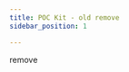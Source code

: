 ```yaml
---
title: POC Kit - old remove
sidebar_position: 1

---
```

remove

<!-- Welcome to the Quickstart Guide for setting up your monoZ POC kit. In this guide we shall cover from POC kit unboxing and demonstrate how to send your first message from your device to monoZ:Link using monoZ:Jet and vice versa. This is a quickstart guide and for detailed description & limitations of individual features/commands, check out the respective sections in monoZ docs site.

### Prerequisites
Before we get started, let’s prepare the essentials. 
1.	We assume you already have a valid monoZ:Link account. If not, ask your organization admin to provide access to your organization`s existing account or <a target="_blank" href="https://link.monoz.io/monoZLink/Login">click here</a> to create a new organization and account.
2.	We assume you already have a POC kit in hand. If not, create an order from monoZ:Link Order management tab.
3.	We assume the ICCID of the 1NCE SIM in the POC kit is already registered in monoZ:Link under Devices menu or in Registered devices under Devices menu. If it is not registered, contact support by emailing customer-care@meritech.odoo.com
4.	Prepare your host device and soldering kit/USB cable to enable connection between host device and monoZ:Jet.

### Unboxing
1.	Open your POC kit package to find the following items,\
    i.	monoZ:Jet \
    ii.	1NCE SIM \
    iii.	Standard Antenna \
    iv.	Pi Add-on board (optional board) 
2.	Upon unboxing, verify if the ICCID on the SIM is available under Devices or under Registered devices list.
    <img className="img-center" src={require('@site/static/img/quickguide1.png').default} />

### Setting Up monoZ:Jet
1.	monoZ:Jet can communicate with the host via USB mode or UART mode. By default, USB mode is enabled.
2.	If you want the host to communicate with monoZ:Jet using UART, then monoZ:Jet can be switched to UART mode by one of the following methods, \
    i.	Method 1: Cutoff the optional part of the monoZ:Jet board using PCB cutter. This is a permanent switch and monoZ:Jet cannot be used under USB mode again, however it is ideal for space constrained usecases. 
    <img className="img-center" src={require('@site/static/img/quickguide2.png').default} />
    ii.	Remove the following 3 resistors shown below to disconnect the communication line between USB and the processor. In this method monoZ:Jet can be converted to USB mode by mounting the resistors back to its appropriate position.
    <img className="img-center" src={require('@site/static/img/quickguide3.png').default} />
3.	Check the communication configurations for USB mode & UART mode <a target="_blank" href="https://docs.monoz.io/docs/monoZJet/hostcommunication">here</a>.
4.	For this quickstart guide, we shall use our PC as the host device and communicate with monoZ:Jet over USB using a terminal emulator.
    <img className="img-center" src={require('@site/static/img/quickguide4.png').default} />

Caution:\
i)	Do not power up monoZ:Jet via USB and 5V cascade VBUS pin at the same time. This may cause the monoZ:Jet to fail. The power source may also face damage (or overcurrent).\
ii)	When in USB mode, the cascade UART pins shouldn’t be connected to any data source. monoZ:Jet shall face device failure when data is transmitted through cascade UART when monoZ:Jet is in USB mode.



### Setting Up monoZ:Link
1.	If this is your first device, the monoZ:Link setup is required. Let’s log in to monoZ:Link and start with protocol configurations. Protocol configurations allow you to transform protocol and forward your data from monoZ:Jet to your custom endpoints in public cloud like AWS or your own on-premises. For this guide, we shall push the data to a 3rd party custom HTTPS endpoint.
2.	Let’s navigate to protocol configurations and create a new webhook configuration. 
    <img className="img-center" src={require('@site/static/img/quickguide5.png').default} />
3.	Once configuration is done, let's navigate to Groups and create a new group. If there is no group, then the first created group shall be automatically allocated as “Default” group. 
    <img className="img-center" src={require('@site/static/img/quickguide6.png').default} />
4.	As we didn’t have a default group during time of purchase let’s manually assign a group to the device. Navigate to Registered devices in the Devices page and select the ICCID of the target device. When a default group was available during purchase (purchase here refers to the step when device ICCIDs are added to user`s monoZ:Link account), then the new devices are automatically assigned to the default group, thereby making them ready to use upon purchase. With this step, monoZ:Link setup is complete.
    <img className="img-center" src={require('@site/static/img/quickguide7.png').default} />
 

### Send data from monoZ:Jet
1.	Let’s initiate data transfer from host to monoZ:Jet. As mentioned earlier, we shall use PC as the host device for this QuickStart guide. To begin, attach the standard antenna on u.FL port (Cellular) and insert the 1NCE SIM from the POC package to monoZ:Jet.
    <img className="img-center" src={require('@site/static/img/quickguide8.png').default} />
 
2.	Connect monoZ:Jet to your PC via USB-C cable. Once connected you should immediately notice the Power LED (Red) light up on the monoZ:Jet board.
    <img className="img-center" src={require('@site/static/img/quickguide9.png').default} />
 
3.	Now, Let's set up the terminal emulator to establish communication with monoZ:Jet. <a target="_blank" href="https://docs.monoz.io/v1/_d_e_b_u_g__c_o_n_s_o_l_e.html">Click here to view</a> step by step guide on setting PUTTY, an open-source software terminal emulator.
4.	Upon power on, monoZ:Jet sends +MZREADY to the host signaling readiness to receive commands for next action. This is received within milliseconds on connecting USB to monoZ:Jet and hence you may not be able to capture it on the emulator console. 
5.	By default monoZ:Jet is set with all supported network bands, and we strongly advise to set the recommended bands in your target regions of operation to quicken the time to network connection. Refer to the MZBAND MZ command for more details on recommended band settings. Since we are performing this setup from Japan, let’s set the band for Japan. This is a one-time setting and doesn’t need to be repeated unless required to change the target region for usage. +MZBAND: 0 response refers to successful Band setting.
    <img className="img-center" src={require('@site/static/img/quickguide10.png').default} />
6.	Next let's go ahead and set the ORG ID for monoZ:Jet. ORG ID is a security feature by monoZ:Link to ignore data transferred from devices not belonging to the tenants. ORG ID is set by the user during organization creation and can be verified under the “Profile” section of the organization/tenant admin. ORG ID is a one-time setting on monoZ:Jet.
    <img className="img-center" src={require('@site/static/img/quickguide11.png').default} /><br/>
    <img className="img-center" src={require('@site/static/img/quickguide12.png').default} />

7.	Now let’s initialize monoZ:Jet and get connected using MZSTART. There could be chances MZSTART might respond back with +MZSTART: 3 or +MZSTART: 4, where monoZ:Jet is retrying to connect to network or monoZ:Link platform. In such cases host is expected to wait for +MZSTART: 0. When searching for network, monoZ:Jet searches all the set bands in incremental order to attach to the best possible network supported in the region, and hence setting the recommended regional bands plays a crucial role to minimize the time to connect with network. With the recommended band settings, we can expect first network connection to be completed in under 2 minutes. While creating this guide, we received successful +MZSTART:0 in about 45 seconds. 
    <img className="img-center" src={require('@site/static/img/quickguide13.png').default} />
8.	Once the +MZSTART: 0 is recieved, host can send data to monoZ:Link using the MZSEND command. 
    <img className="img-center" src={require('@site/static/img/quickguide14.png').default} />

9.	The transmitted data is received by monoZ:Link through a secure channel, and then data is pushed to the configured server as per configuration settings. The data pushed from monoZ:Jet was successfully received on the 3rd party server via monoZ:Link.
    <img className="img-center" src={require('@site/static/img/quickguide15.png').default} />
10.	Use MZRECEIVE to enable downlink passthrough on monoZ:Jet. Once enabled, monoZ:Jet push the data received from monoZ:Link to the host using the +MZRECEIVE URC. If downlink is required, host needs to enable downlink passthrough using MZRECEIVE after every monoZ:Jet power on, hardware reset and wakeup from MZSLEEP=0.
    <img className="img-center" src={require('@site/static/img/quickguide16.png').default} />
11.	Let’s send downlink from monoZ:Link.
    <img className="img-center" src={require('@site/static/img/quickguide17.png').default} /><br/>
    <img className="img-center" src={require('@site/static/img/quickguide18.png').default} />
 
12.	Congrats! With this, you have learnt the basics of enabling connectivity with monoZ:Jet and monoZ:Link. Now go transform your physical products to connected solutions. In case you have any specific questions, create a support request by emailing us at customer-care@meritech.odoo.com
-->